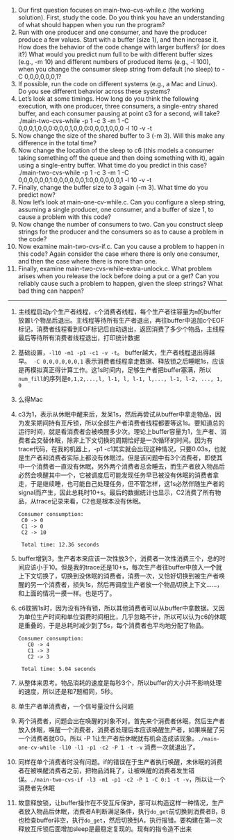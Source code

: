 1. Our first question focuses on main-two-cvs-while.c (the working solution). First, study the code. Do you think you have an understanding of what should happen when you run the program?
2. Run with one producer and one consumer, and have the producer
produce a few values. Start with a buffer (size 1), and then increase
it. How does the behavior of the code change with larger buffers?
(or does it?) What would you predict num full to be with different
buffer sizes (e.g., -m 10) and different numbers of produced items
(e.g., -l 100), when you change the consumer sleep string from
default (no sleep) to -C 0,0,0,0,0,0,1?
3. If possible, run the code on different systems (e.g., a Mac and Linux).
Do you see different behavior across these systems?
4. Let’s look at some timings. How long do you think the following execution, with one producer, three consumers, a single-entry
shared buffer, and each consumer pausing at point c3 for a second, will take? ./main-two-cvs-while -p 1 -c 3 -m 1 -C
0,0,0,1,0,0,0:0,0,0,1,0,0,0:0,0,0,1,0,0,0 -l 10 -v
-t
5. Now change the size of the shared buffer to 3 (-m 3). Will this make
any difference in the total time?
6. Now change the location of the sleep to c6 (this models a consumer taking something off the queue and then doing something
with it), again using a single-entry buffer. What time do you predict in this case? ./main-two-cvs-while -p 1 -c 3 -m 1
-C 0,0,0,0,0,0,1:0,0,0,0,0,0,1:0,0,0,0,0,0,1 -l 10
-v -t
7. Finally, change the buffer size to 3 again (-m 3). What time do you
predict now?
8. Now let’s look at main-one-cv-while.c. Can you configure
a sleep string, assuming a single producer, one consumer, and a
buffer of size 1, to cause a problem with this code?
9. Now change the number of consumers to two. Can you construct
sleep strings for the producer and the consumers so as to cause a
problem in the code?
10. Now examine main-two-cvs-if.c. Can you cause a problem to
happen in this code? Again consider the case where there is only
one consumer, and then the case where there is more than one.
11. Finally, examine main-two-cvs-while-extra-unlock.c. What
problem arises when you release the lock before doing a put or a
get? Can you reliably cause such a problem to happen, given the
sleep strings? What bad thing can happen?

---

1. 主线程启动`p`个生产者线程，`c`个消费者线程，每个生产者往容量为`m`的buffer放置`l`个物品后退出。主线程等待所有生产者退出，再往buffer中追加c个EOF标记，消费者线程看到EOF标记后自动退出，返回消费了多少个物品，主线程最后等待所有消费者线程退出，打印统计数据
2. 基础设置，`-l10 -m1 -p1 -c1 -v -t`。 buffer越大，生产者线程退出得越早。` -C 0,0,0,0,0,0,1` 表示消费者线程拿走数据、释放锁之后睡眠1s，应该是再模拟真正得计算工作。这1s时间内，足够生产者把buffer塞满，所以`num_fill`的序列是`0,1,2,...,l, l-1, l, l-1, l,..., l-1, l-2, ..., 1, 0`
3. 么得Mac
4. c3为1，表示从休眠中醒来后，发呆1s，然后再尝试从buffer中拿走物品，因为发呆期间持有互斥锁，所以全部生产者消费者线程都要等这1s。要知道总的运行时间，就是看消费者会被唤醒多少次。理论上buffer容量为1，生产者、消费者会交替休眠，除非上下文切换的周期恰好是一次循环的时间。因为有trace代码，在我的机器上，-p1 -c1其实就会出现这种情况，只要0.03s，也就是生产者和消费者实际上都没有休眠过。但是该问题中有3个消费者，即使其中一个消费者一直没有休眠，另外两个消费者总会睡去，而生产者放入物品后必然会唤醒其中一个，它被调度后可能发现任务早已被没有休眠的消费者拿走，于是继续睡，也可能自己处理任务，但不管怎样，这1s必然伴随生产者的signal而产生，因此总耗时10+s。最后的数据统计也显示，C2消费了所有物品，从trace记录来看，C2也是根本没有休眠。
   ```
   Consumer consumption:
    C0 -> 0
    C1 -> 0
    C2 -> 10

    Total time: 12.36 seconds
   ```

5. buffer增到3，生产者本来应该一次性放3个，消费者一次性消费三个，总的时间应该小于10。但是我的trace还是10+s，每次生产者往buffer中放入**一个**就上下文切换了，切换到没休眠的消费者，消费一次，又恰好切换到被生产者唤醒的另一个消费者，损失1s，然后再调度生产者放一个物品切换上下文……，和上面的情况一摸一样。也是巧了。


6. c6耽搁1s时，因为没有持有锁，所以其他消费者可以从buffer中拿数据。又因为单位生产时间和单位消费时间相比，几乎忽略不计，所以可以认为c6的休眠是重叠的，于是总耗时减少到了5s，每个消费者也平均地分配了物品。
   ```
   Consumer consumption:
      C0 -> 4
      C1 -> 3
      C2 -> 3

    Total time: 5.04 seconds
   ```

7. 从整体来思考。物品消耗的速度是每秒3个，所以buffer的大小并不影响处理的速度，所以还是和7题相同，5秒。

8. 单生产者单消费者，一个信号量没什么问题
9. 两个消费者，问题会出在唤醒的对象不对。首先来个消费者休眠，然后生产者放入休眠，唤醒一个消费者，消费者处理后本应该唤醒生产者，如果唤醒了另一个消费者就GG。所以 -P 1让生产者后休眠就有机会造成该现象。`./main-one-cv-while -l10 -l1 -p1 -c2 -P 1 -t -v` 消费一次就退出了。
10. 同样在单个消费者时没有问题。if的错误在于生产者执行唤醒，未休眠的消费者在被唤醒消费者之前，把物品消耗了，让被唤醒的消费者发生错误。`./main-two-cvs-if -l3 -m1 -p1 -c2 -P 1 -C 0:1 -t -v`，所以让一个消费者先休眠
11. 故意释放锁，让buffer操作在不受互斥保护，那可以构造这样一种情况，生产者放入物品后休眠，消费者A判断满足条件，执行`do_get`前切换到消费者B，B也检查buffer非空，执行`do_get`，然后切换到A，执行报错。要构建在第一次释放互斥锁后面增加sleep是最稳定复现的。现有的指令造不出来
